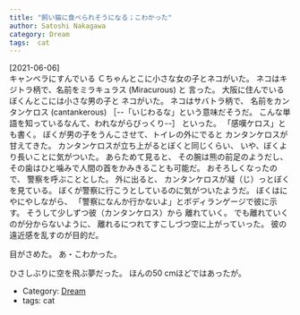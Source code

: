 ```yaml
---
title: "飼い猫に食べられそうになる；こわかった"
author: Satoshi Nakagawa
category: Dream
tags:  cat
---
```


[2021-06-06]  
 キャンベラにすんでいる
Ｃちゃんとこに小さな女の子とネコがいた。
ネコはキジトラ柄で、名前をミラキュラス (Miracurous) と
言った。
大阪に住んでいるぼくんとこには小さな男の子と
ネコがいた。
ネコはサバトラ柄で、
名前をカンタンケロス  (cantankerous)
［--「いじわるな」という意味だそうだ。
こんな単語を知っているなんて、われながらびっくり--］
といった。
「感嘆ケロス」とも書く。
ぼくが男の子をうんこさせて、トイレの外にでると
カンタンケロスが甘えてきた。
カンタンケロスが立ち上がるとぼくと同じくらい、
いや、ぼくより長いことに気がついた。
あらためて見ると、
その腕は熊の前足のようだし、
その歯はひと噛みで人間の首をかみきることも可能だ。
おそろしくなったので、
警察を呼ぶこととした。
外に出ると、
カンタンケロスが凝（じ）っとぼくを見ている。
ぼくが警察に行こうとしているのに気がついたようだ。
ぼくはにやにやしながら、
「警察になんか行かないよ」とボディランゲージで彼に示す。
そうして少しずつ彼（カンタンケロス）から
離れていく。
でも離れていくのが分からないように、
離れるにつれてすこしづつ空に上がっていった。
彼の遠近感を乱すのが目的だ。

 目がさめた。
あ・こわかった。

 ひさしぶりに空を飛ぶ夢だった。
ほんの50 cmほどではあったが。

- Category: [Dream](categories.html#Dream)
- tags:  cat
